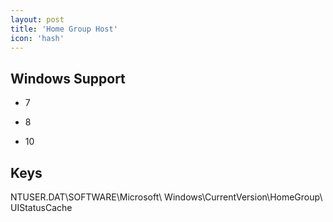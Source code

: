 ```yaml
---
layout: post
title: 'Home Group Host'
icon: 'hash'
---
```


## Windows Support

- 7

- 8

- 10



## Keys

NTUSER.DAT\SOFTWARE\Microsoft\ Windows\CurrentVersion\HomeGroup\ UIStatusCache

